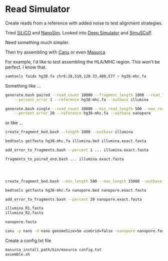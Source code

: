 
#	Read Simulator


Create reads from a reference with added noise to test alignment strategies.


Tried [SiLiCO](https://github.com/ethanagbaker/SiLiCO) and [NanoSim](https://github.com/bcgsc/NanoSim). Looked into [Deep Simulator](https://github.com/liyu95/DeepSimulator) and [SimuSCoP](https://github.com/qasimyu/simuscop).

Need something much simpler.


Then try assembling with [Canu](https://canu.readthedocs.io/en/latest/index.html) or even [Masurca](http://masurca.blogspot.com/)


For example, I'd like to test assembling the HLA/MHC region.
This won't be perfect. I know that.


```BASH
samtools faidx hg38.fa chr6:28,510,120-33,480,577 > hg38-mhc.fa
```




Something like ...

```BASH
generate.bash paired --read_count 10000 --fragment_length 1000 --read_length 150 \
	--percent_error 1 --reference hg38-mhc.fa --outbase illumina

generate.bash single --read_count 10000 --min_read_length 500 --max_read_length 15000 \
	--percent_error 20 --reference hg38-mhc.fa --outbase nanopore
```


or like ...


```BASH
create_fragment_bed.bash --length 1000 --outbase illumina

bedtools getfasta hg38-mhc.fa illumina.bed illumina.exact.fasta

add_error_to_fragments.bash --percent 1 ... illumina.exact.fasta

fragments_to_paired_end.bash ... illumina.exact.fasta




create_fragment_bed.bash --min_length 500 --max_length 15000 --outbase nanopore

bedtools getfasta hg38-mhc.fa nanopore.bed nanopore.exact.fasta

add_error_to_fragments.bash --percent 20 nanopore.exact.fasta
```






```BASH
illumina_R1.fasta
illumina_R2.fasta

nanopore.fasta
```



```BASH
canu -p nano -d nano genomeSize=5m useGrid=false -nanopore nanopore.fasta
```




Create a config.txt file

```BASH
masurca_install_path/bin/masurca config.txt
assemble.sh
```



